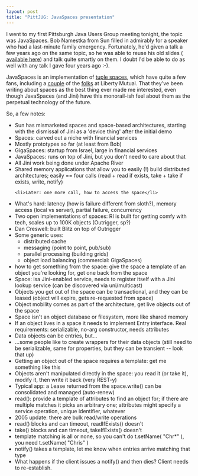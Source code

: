 ```yaml
---
layout: post
title: "PittJUG: JavaSpaces presentation"
---
```




<p>I went to my first Pittsburgh Java Users Group meeting tonight, the
topic was JavaSpaces. Bob Namestka from Sun filled in admirably for a
speaker who had a last-minute family emergency. Fortunately, he'd
given a talk a few years ago on the same topic, so he was able to
reuse his old slides (
<a href="http://pittjug.org/pastmeetings/Intro2JavaSpaces.pdf">available here</a>) 
and talk quite smartly on them. I doubt I'd be able to do as
well with any talk I gave four years ago :-).</p>

<p>JavaSpaces is an implementation of <a
href="http://c2.com/cgi/wiki?TupleSpace">tuple spaces</a>, which have
quite a few fans, including a 
<a href="http://fuzzypanic.blogspot.com/">couple</a> of the 
<a href="http://patricklogan.blogspot.com/">folks</a> at Liberty
Mutual. That they've been writing about spaces as the best thing ever
made me interested, even though JavaSpaces (and Jini) have this
monorail-ish feel about them as the perpetual technology of the
future.</p>

<p>So, a few notes:</p>

<p><ul>
  <li>Sun has mismarketed spaces and space-based architectures,
  starting with the dismissal of Jini as a 'device thing' after the
  initial demo</li>
  
 <li>Spaces: carved out a niche with financial services</li>
  
 <li>Mostly prototypes so far (at least from Bob)</li>
  
 <li>GigaSpaces: startup from Israel, large in financial services</li>
   
 <li>JavaSpaces: runs on top of Jini, but you don't need to care about that</li>
   
 <li>All Jini work being done under Apache River</li>
    
 <li>Shared memory applications that allow you to easily (!) build
  distributed architectures; easily == four calls (read + read if
  exists, take + take if exists, write, notify)</li>
    
    <li>Later: one more call, how to access the space</li>
    
 <li>What's hard: latency (how is failure different from sloth?),
  memory access (local vs server), partial failure, concurrency</li>
    
 <li>Two open implementations of spaces: RI is built for getting
  comfy with tech, scales up to 100K objects (Outrigger, sp?)</li>
   
 <li>Dan Creswell: built Blitz on top of Outrigger</li>
  
 <li>Some generic uses:
     <ul>
     <li>distributed cache
     <li>messaging (point to point, pub/sub)
     <li>parallel processing (building grids)
     <li>object load balancing (commercial: GigaSpaces)
     </ul>
  </li>
  
 <li>how to get something from the space: give the space a template
  of an object you're looking for, get one back from the space</li>
    
 <li>Space: isa Jini-enabled service, needs to register itself with a
  Jini lookup service (can be discovered via uni/multicast)</li>
    
 <li>Objects you get out of the space can be transactional, and they
  can be leased (object will expire, gets re-requested from space)</li>
    
 <li>Object mobility comes as part of the architecture, get live
  objects out of the space</li>
    
 <li>Space isn't an object database or filesystem, more like shared memory</li>
    
 <li>If an object lives in a space it needs to implement Entry
  interface. Real requirements: serializable, no-arg constructor,
  needs attributes</li>
    
 <li>Data objects can be entries, but...</li>
    
 <li>...some people like to create wrappers for their data objects
  (still need to be serializable, same for properties, but they can be
  transient -- look that up)</li>
    
 <li>Getting an object out of the space requires a template: get me
  something like this</li>
    
 <li>Objects aren't manipulated directly in the space: you read it
  (or take it), modify it, then write it back (very REST-y)</li>
    
 <li>Typical app: a Lease returned from the space.write() can be
  consolidated and managed (auto-renew)</li>
    
 <li>read(): provide a template of attributes to find an object for;
  if there are multiple matches it picks an arbitrary one; attributes
  might specify a service operation, unique identifier, whatever</li>
    
   <li>2005 update: there are bulk read/write operations</li>
    
 <li>read() blocks and can timeout, readIfExists() doesn't</li>
    
 <li>take() blocks and can timeout, takeIfExists() doesn't</li>
    
 <li>template matching is all or none, so you can't do
  t.setName( "Chr*" ), you need t.setName( "Chris" )</li>
    
 <li>notify() takes a template, let me know when entries arrive
  matching that type</li>
    
 <li>What happens if the client issues a notify() and then dies?
  Client needs to re-establish.</li>
</ul>


